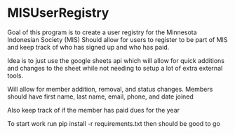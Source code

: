 # MISUserRegistry

Goal of this program is to create a user registry for the Minnesota Indonesian Society (MIS)
Should allow for users to register to be part of MIS and keep track of who has signed up and who has paid.

Idea is to just use the google sheets api which will allow for quick additions and changes to the sheet while not needing to setup a lot of extra external tools.

Will allow for member addition, removal, and status changes.
Members should have first name, last name, email, phone, and date joined

Also keep track of if the member has paid dues for the year

To start work run 
    pip install -r requirements.txt
then should be good to go
